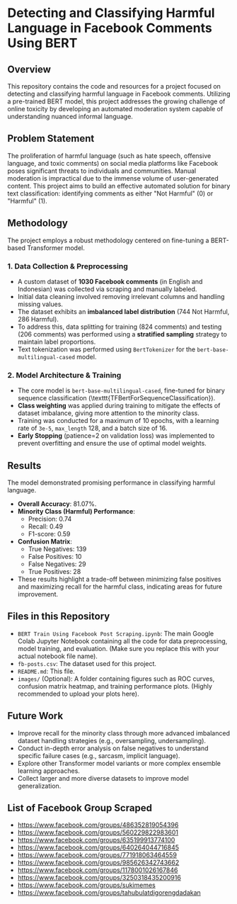 # Detecting and Classifying Harmful Language in Facebook Comments Using BERT

## Overview
This repository contains the code and resources for a project focused on detecting and classifying harmful language in Facebook comments. Utilizing a pre-trained BERT model, this project addresses the growing challenge of online toxicity by developing an automated moderation system capable of understanding nuanced informal language.

## Problem Statement
The proliferation of harmful language (such as hate speech, offensive language, and toxic comments) on social media platforms like Facebook poses significant threats to individuals and communities. Manual moderation is impractical due to the immense volume of user-generated content. This project aims to build an effective automated solution for binary text classification: identifying comments as either "Not Harmful" (0) or "Harmful" (1).

## Methodology
The project employs a robust methodology centered on fine-tuning a BERT-based Transformer model.

### 1. Data Collection & Preprocessing
-   A custom dataset of **1030 Facebook comments** (in English and Indonesian) was collected via scraping and manually labeled.
-   Initial data cleaning involved removing irrelevant columns and handling missing values.
-   The dataset exhibits an **imbalanced label distribution** (744 Not Harmful, 286 Harmful).
-   To address this, data splitting for training (824 comments) and testing (206 comments) was performed using a **stratified sampling** strategy to maintain label proportions.
-   Text tokenization was performed using `BertTokenizer` for the `bert-base-multilingual-cased` model.

### 2. Model Architecture & Training
-   The core model is `bert-base-multilingual-cased`, fine-tuned for binary sequence classification (\texttt{TFBertForSequenceClassification}).
-   **Class weighting** was applied during training to mitigate the effects of dataset imbalance, giving more attention to the minority class.
-   Training was conducted for a maximum of 10 epochs, with a learning rate of `3e-5`, `max_length` 128, and a batch size of 16.
-   **Early Stopping** (patience=2 on validation loss) was implemented to prevent overfitting and ensure the use of optimal model weights.

## Results
The model demonstrated promising performance in classifying harmful language.

-   **Overall Accuracy**: 81.07%.
-   **Minority Class (Harmful) Performance**:
    -   Precision: 0.74
    -   Recall: 0.49
    -   F1-score: 0.59
-   **Confusion Matrix**:
    -   True Negatives: 139
    -   False Positives: 10
    -   False Negatives: 29
    -   True Positives: 28
-   These results highlight a trade-off between minimizing false positives and maximizing recall for the harmful class, indicating areas for future improvement.

## Files in this Repository
-   `BERT Train Using Facebook Post Scraping.ipynb`: The main Google Colab Jupyter Notebook containing all the code for data preprocessing, model training, and evaluation. (Make sure you replace this with your actual notebook file name).
-   `fb-posts.csv`: The dataset used for this project.
-   `README.md`: This file.
-   `images/` (Optional): A folder containing figures such as ROC curves, confusion matrix heatmap, and training performance plots. (Highly recommended to upload your plots here).

## Future Work
-   Improve recall for the minority class through more advanced imbalanced dataset handling strategies (e.g., oversampling, undersampling).
-   Conduct in-depth error analysis on false negatives to understand specific failure cases (e.g., sarcasm, implicit language).
-   Explore other Transformer model variants or more complex ensemble learning approaches.
-   Collect larger and more diverse datasets to improve model generalization.

## List of Facebook Group Scraped
- https://www.facebook.com/groups/486352819054396
- https://www.facebook.com/groups/560229822983601
- https://www.facebook.com/groups/635199913774100
- https://www.facebook.com/groups/640264044716845
- https://www.facebook.com/groups/771918063464559
- https://www.facebook.com/groups/985626342743662
- https://www.facebook.com/groups/1178001026167846
- https://www.facebook.com/groups/3250318435200916
- https://www.facebook.com/groups/sukimemes
- https://www.facebook.com/groups/tahubulatdigorengdadakan
